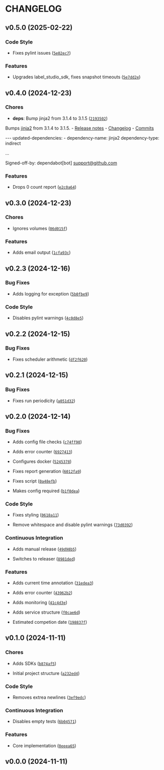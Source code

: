 # CHANGELOG


## v0.5.0 (2025-02-22)

### Code Style

- Fixes pylint issues
  ([`5e02ec7`](https://github.com/UCSD-E4E/label-studio-slack-reporter/commit/5e02ec75d4468c9a497761b20ec1b64bba6a1b9d))

### Features

- Upgrades label_studio_sdk, fixes snapshot timeouts
  ([`5e7dd2e`](https://github.com/UCSD-E4E/label-studio-slack-reporter/commit/5e7dd2ef055e220d799da49adcef29b788f95b40))


## v0.4.0 (2024-12-23)

### Chores

- **deps**: Bump jinja2 from 3.1.4 to 3.1.5
  ([`2193502`](https://github.com/UCSD-E4E/label-studio-slack-reporter/commit/2193502fa7b6dc59e436634ba54254d0e7ba5543))

Bumps [jinja2](https://github.com/pallets/jinja) from 3.1.4 to 3.1.5. - [Release
  notes](https://github.com/pallets/jinja/releases) -
  [Changelog](https://github.com/pallets/jinja/blob/main/CHANGES.rst) -
  [Commits](https://github.com/pallets/jinja/compare/3.1.4...3.1.5)

--- updated-dependencies: - dependency-name: jinja2 dependency-type: indirect

...

Signed-off-by: dependabot[bot] <support@github.com>

### Features

- Drops 0 count report
  ([`e2c0a64`](https://github.com/UCSD-E4E/label-studio-slack-reporter/commit/e2c0a64961b84a94feb57fba30b96eaeeeb1cd6e))


## v0.3.0 (2024-12-23)

### Chores

- Ignores volumes
  ([`06d015f`](https://github.com/UCSD-E4E/label-studio-slack-reporter/commit/06d015f6f95372b1ec502f3cf576942f0d07df5a))

### Features

- Adds email output
  ([`1cfa93c`](https://github.com/UCSD-E4E/label-studio-slack-reporter/commit/1cfa93c706dcc56062cef805b48be58b4633ce52))


## v0.2.3 (2024-12-16)

### Bug Fixes

- Adds logging for exception
  ([`5b0fbe9`](https://github.com/UCSD-E4E/label-studio-slack-reporter/commit/5b0fbe9a465ddf9f9973d4dca46d4dc84250b257))

### Code Style

- Disables pylint warnings
  ([`4c0d8e5`](https://github.com/UCSD-E4E/label-studio-slack-reporter/commit/4c0d8e544614feff172269fd18dc3a99fe7790e5))


## v0.2.2 (2024-12-15)

### Bug Fixes

- Fixes scheduler arithmetic
  ([`df2f620`](https://github.com/UCSD-E4E/label-studio-slack-reporter/commit/df2f62085c2b2480097ec2eaf61ccfffdadf03e0))


## v0.2.1 (2024-12-15)

### Bug Fixes

- Fixes run periodicity
  ([`a051d32`](https://github.com/UCSD-E4E/label-studio-slack-reporter/commit/a051d32c1010816bc7449cbad804c18a0887fd94))


## v0.2.0 (2024-12-14)

### Bug Fixes

- Adds config file checks
  ([`c74ff90`](https://github.com/UCSD-E4E/label-studio-slack-reporter/commit/c74ff9058ca10046442f86092b7b9e0b8c40ec0e))

- Adds error counter
  ([`6927413`](https://github.com/UCSD-E4E/label-studio-slack-reporter/commit/6927413fda9a563ff8adc103c4a8cbc1a544e0be))

- Configures docker
  ([`5245378`](https://github.com/UCSD-E4E/label-studio-slack-reporter/commit/52453785ea96216eb1ef6f24a6e0d507df5b757b))

- Fixes report generation
  ([`6012fa9`](https://github.com/UCSD-E4E/label-studio-slack-reporter/commit/6012fa9033a516b8438a24e20534c6529bcbf508))

- Fixes script
  ([`0a48efb`](https://github.com/UCSD-E4E/label-studio-slack-reporter/commit/0a48efb433e5f79fa7d49d42586f82f49f574241))

- Makes config required
  ([`b1f0dea`](https://github.com/UCSD-E4E/label-studio-slack-reporter/commit/b1f0dea3580e188e8db868d350697b6ba008bd28))

### Code Style

- Fixes styling
  ([`0618a11`](https://github.com/UCSD-E4E/label-studio-slack-reporter/commit/0618a119b6369e5ada92ea88d374e2d9ce1a8b62))

- Remove whitespace and disable pylint warnings
  ([`73d0392`](https://github.com/UCSD-E4E/label-studio-slack-reporter/commit/73d0392665d8add56a3a5d34f058bd81075dbbca))

### Continuous Integration

- Adds manual release
  ([`49d98b5`](https://github.com/UCSD-E4E/label-studio-slack-reporter/commit/49d98b5c0bea3961081a6cf5c549c8e9af50c5fc))

- Switches to releaser
  ([`8981ded`](https://github.com/UCSD-E4E/label-studio-slack-reporter/commit/8981ded6ce4db801cce56fd52c0e4121867ab864))

### Features

- Adds current time annotation
  ([`31edea3`](https://github.com/UCSD-E4E/label-studio-slack-reporter/commit/31edea309bb09bac4bd36356edb9aa8ff7854604))

- Adds error counter
  ([`43962b2`](https://github.com/UCSD-E4E/label-studio-slack-reporter/commit/43962b263e9dfda5843dfb13b0f8a1500fda176b))

- Adds monitoring
  ([`41c4d3e`](https://github.com/UCSD-E4E/label-studio-slack-reporter/commit/41c4d3ea63e19a1b3b2d20f84d8d6f2eca3fc024))

- Adds service structure
  ([`f0cae6d`](https://github.com/UCSD-E4E/label-studio-slack-reporter/commit/f0cae6d419556c44f6ca353bdfee6ee13a7c4c1b))

- Estimated competion date
  ([`198837f`](https://github.com/UCSD-E4E/label-studio-slack-reporter/commit/198837fddf703d7acdc3b832b878bc658561c311))


## v0.1.0 (2024-11-11)

### Chores

- Adds SDKs
  ([`b874af5`](https://github.com/UCSD-E4E/label-studio-slack-reporter/commit/b874af5a483a909505f9bc9d652a2fa4b67f61cb))

- Initial project structure
  ([`a232ed4`](https://github.com/UCSD-E4E/label-studio-slack-reporter/commit/a232ed497c97a919a5a2ffa1ec8388093d45c02b))

### Code Style

- Removes extrea newlines
  ([`3ef9edc`](https://github.com/UCSD-E4E/label-studio-slack-reporter/commit/3ef9edc5ece2eb0d49cb5d6d4dda178ba080aae9))

### Continuous Integration

- Disables empty tests
  ([`6b04571`](https://github.com/UCSD-E4E/label-studio-slack-reporter/commit/6b04571c980cbb75b1fabe6fd6641f61a78b200b))

### Features

- Core implementation
  ([`0eeea65`](https://github.com/UCSD-E4E/label-studio-slack-reporter/commit/0eeea654d73aaaf459b1baeaab0c2dd5a7acaf60))


## v0.0.0 (2024-11-11)

